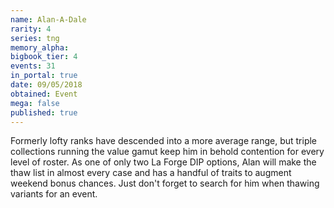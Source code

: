 ```yaml
---
name: Alan-A-Dale
rarity: 4
series: tng
memory_alpha:
bigbook_tier: 4
events: 31
in_portal: true
date: 09/05/2018
obtained: Event
mega: false
published: true
---
```


Formerly lofty ranks have descended into a more average range, but triple collections running the value gamut keep him in behold contention for every level of roster. As one of only two La Forge DIP options, Alan will make the thaw list in almost every case and has a handful of traits to augment weekend bonus chances. Just don't forget to search for him when thawing variants for an event.
